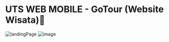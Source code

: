 # UTS WEB MOBILE - GoTour (Website Wisata):rocket:
![landingPage](https://user-images.githubusercontent.com/96243284/167810829-2f5bd686-dcff-4238-a9ef-5eb9b4dcf0cc.png)
![image](https://user-images.githubusercontent.com/96243284/167811320-a81167a3-b8d5-4c3d-8ade-b5918f8c7cb1.png)

